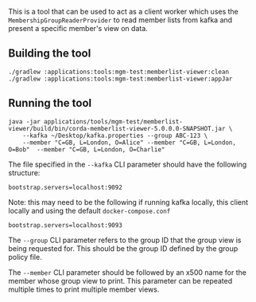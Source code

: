 This is a tool that can be used to act as a client worker which uses the `MembershipGroupReaderProvider` to read member 
lists from kafka and present a specific member's view on data. 

## Building the tool
```
./gradlew :applications:tools:mgm-test:memberlist-viewer:clean
./gradlew :applications:tools:mgm-test:memberlist-viewer:appJar
```

## Running the tool

```
java -jar applications/tools/mgm-test/memberlist-viewer/build/bin/corda-memberlist-viewer-5.0.0.0-SNAPSHOT.jar \
    --kafka ~/Desktop/kafka.properties --group ABC-123 \
    --member "C=GB, L=London, O=Alice" --member "C=GB, L=London, O=Bob"  --member "C=GB, L=London, O=Charlie"
```

The file specified in the `--kafka` CLI parameter should have the following structure:
```
bootstrap.servers=localhost:9092
```
Note: this may need to be the following if running kafka locally, this client locally and using the default 
`docker-compose.conf`
```
bootstrap.servers=localhost:9093
```

The `--group` CLI parameter refers to the group ID that the group view is being requested for. This should be the group
ID defined by the group policy file.

The `--member` CLI parameter should be followed by an x500 name for the member whose group view to print. This 
parameter can be repeated multiple times to print multiple member views.